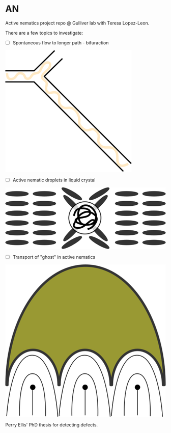 # AN
 Active nematics project repo @ Gulliver lab with Teresa Lopez-Leon.

 There are a few topics to investigate:

 - [ ] Spontaneous flow to longer path - bifuraction

![bifurcation](images/2022/10/bifurcation.png)


 - [ ] Active nematic droplets in liquid crystal

![droplet](images/2022/10/droplet.png)

 - [ ] Transport of "ghost" in active nematics

![ghost](images/2022/10/ghost.png)


Perry Ellis' PhD thesis for detecting defects.
